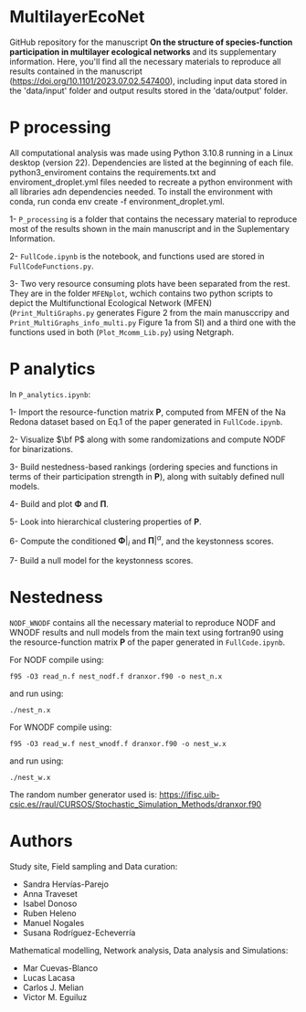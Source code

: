 # MultilayerEcoNet

GitHub repository for the manuscript **On the structure of species-function participation in multilayer ecological networks** and its supplementary information. Here, you'll find all the necessary materials to reproduce all results contained in the manuscript (https://doi.org/10.1101/2023.07.02.547400), including input data stored in the 'data/input' folder and output results stored in the 'data/output' folder.


# P processing

All computational analysis was made using Python 3.10.8 running in  a Linux desktop (version 22). Dependencies are listed at the beginning of each file.
python3_enviroment contains the requirements.txt and enviroment_droplet.yml files needed to recreate a python environment with all libraries adn dependencies needed. To install the environment with conda, run conda env create -f environment_droplet.yml.

1- `P_processing` is a folder that contains the necessary material to reproduce most of the results shown in the main manuscript and in the Suplementary Information.

2- `FullCode.ipynb` is the notebook, and functions used are stored in `FullCodeFunctions.py`.

3- Two very resource consuming plots have been separated from the rest. They are in the folder `MFENplot`, wchich contains two python scripts to depict the Multifunctional Ecological Network (MFEN) (`Print_MultiGraphs.py` generates Figure 2 from the main manusccripy and `Print_MultiGraphs_info_multi.py` Figure 1a from SI) and a third one with the functions used in both (`Plot_Mcomm_Lib.py`) using Netgraph.


# P analytics

In `P_analytics.ipynb`:

1- Import the resource-function matrix $\mathbf{P}$, computed from MFEN of the Na Redona dataset based on Eq.1 of the paper generated in `FullCode.ipynb`.

2- Visualize $\bf P$ along with some randomizations and compute NODF for binarizations.

3- Build nestedness-based rankings (ordering species and functions in terms of their participation strength in $\mathbf{P}$), along with suitably defined null models.

4- Build and plot $\mathbf{\Phi}$ and $\mathbf{\Pi}$.

5- Look into hierarchical clustering properties of $\mathbf{P}$.

6- Compute the conditioned $\mathbf{\Phi}|_i$ and $\mathbf{\Pi}|^\alpha$, and the keystonness scores.

7- Build a null model for the keystonness scores.


# Nestedness 

`NODF_WNODF` contains all the necessary material to reproduce NODF and WNODF results and null models from the main text using fortran90 using the resource-function matrix $\mathbf{P}$ of the paper generated in `FullCode.ipynb`. 

For NODF compile using:
```
f95 -O3 read_n.f nest_nodf.f dranxor.f90 -o nest_n.x
```
and run using:
```
./nest_n.x
```

For WNODF compile using:
```
f95 -O3 read_w.f nest_wnodf.f dranxor.f90 -o nest_w.x
```
and run using:
```
./nest_w.x
```

The random number generator used is:
https://ifisc.uib-csic.es//raul/CURSOS/Stochastic_Simulation_Methods/dranxor.f90

# Authors

Study site, Field sampling and Data curation:
- Sandra Hervı́as-Parejo
- Anna Traveset
- Isabel Donoso
- Ruben Heleno
- Manuel Nogales
- Susana Rodrı́guez-Echeverrı́a
  
Mathematical modelling, Network analysis, Data analysis and Simulations:
- Mar Cuevas-Blanco
- Lucas Lacasa
- Carlos J. Melian
- Victor M. Eguiluz
